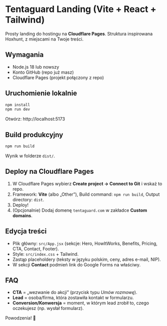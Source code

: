 # Tentaguard Landing (Vite + React + Tailwind)

Prosty landing do hostingu na **Cloudflare Pages**. Struktura inspirowana Hoxhunt, z miejscami na Twoje treści.

## Wymagania
- Node.js 18 lub nowszy
- Konto GitHub (repo już masz)
- Cloudflare Pages (projekt połączony z repo)

## Uruchomienie lokalnie
```bash
npm install
npm run dev
```
Otwórz: http://localhost:5173

## Build produkcyjny
```bash
npm run build
```
Wynik w folderze `dist/`.

## Deploy na Cloudflare Pages
1. W Cloudflare Pages wybierz **Create project → Connect to Git** i wskaż to repo.
2. Framework: **Vite** (albo „Other”), Build command: `npm run build`, Output directory: `dist`.
3. Deploy!
4. (Opcjonalnie) Dodaj domenę `tentaguard.com` w zakładce **Custom domains**.

## Edycja treści
- Plik główny: `src/App.jsx` (sekcje: Hero, HowItWorks, Benefits, Pricing, CTA, Contact, Footer).
- Style: `src/index.css` + Tailwind.
- Zastąp placeholdery (teksty w języku polskim, ceny, adres e-mail, NIP).
- W sekcji **Contact** podmień link do Google Forms na właściwy.

## FAQ
- **CTA** = „wezwanie do akcji” (przycisk typu *Umów rozmowę*).
- **Lead** = osoba/firma, która zostawiła kontakt w formularzu.
- **Conversion/Konwersja** = moment, w którym lead zrobił to, czego oczekujesz (np. wysłał formularz).

Powodzenia! 🚀
